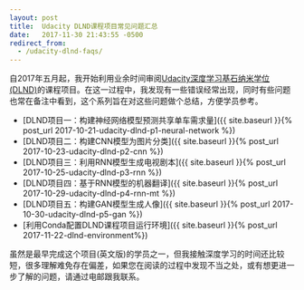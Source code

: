 ```yaml
---
layout: post
title:  Udacity DLND课程项目常见问题汇总
date:   2017-11-30 21:43:55 -0500
redirect_from:
  - /udacity-dlnd-faqs/
---
```

自2017年五月起，我开始利用业余时间审阅[Udacity深度学习基石纳米学位(DLND)](https://cn.udacity.com/course/deep-learning-nanodegree-foundation--nd101-cn)的课程项目。在这一过程中，我发现有一些错误经常出现，同时有些问题也常在备注中看到，这个系列旨在对这些问题做个总结，方便学员参考。

-   [DLND项目一：构建神经网络模型预测共享单车需求量]({{ site.baseurl }}{% post_url 2017-10-21-udacity-dlnd-p1-neural-network %})
-   [DLND项目二：构建CNN模型为图片分类]({{ site.baseurl }}{% post_url 2017-10-23-udacity-dlnd-p2-cnn %})
-   [DLND项目三：利用RNN模型生成电视剧本]({{ site.baseurl }}{% post_url 2017-10-25-udacity-dlnd-p3-rnn %})
-   [DLND项目四：基于RNN模型的机器翻译]({{ site.baseurl }}{% post_url 2017-10-29-udacity-dlnd-p4-rnn-mt %})
-   [DLND项目五：构建GAN模型生成人像]({{ site.baseurl }}{% post_url 2017-10-30-udacity-dlnd-p5-gan %})
-   [利用Conda配置DLND课程项目运行环境]({{ site.baseurl }}{% post_url 2017-11-22-dlnd-environment%})

虽然是最早完成这个项目(英文版)的学员之一，但我接触深度学习的时间还比较短，很多理解难免存在偏差，如果您在阅读的过程中发现不当之处，或有想更进一步了解的问题，请通过电邮跟我联系。
